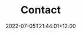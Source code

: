 ---
title: "Contact"
date: 2022-07-05T21:44:01+12:00
draft: true

partial: cards/contact_form.html
partial_classes: max-40-width-wrapper
---